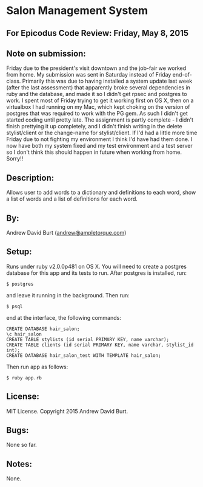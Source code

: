 
Salon Management System
=======================

For Epicodus Code Review: Friday, May 8, 2015
---------------------------------------------

Note on submission:
-------------------
Friday due to the president's visit downtown and the job-fair we worked from home. My submission was sent in Saturday instead of Friday end-of-class. Primarily this was due to having installed a system update last week (after the last assessment) that apparently broke several dependencies in ruby and the database, and made it so I didn't get rpsec and postgres to work. I spent most of Friday trying to get it working first on OS X, then on a virtualbox I had running on my Mac, which kept choking on the version of postgres that was required to work with the PG gem. As such I didn't get started coding until pretty late. The assignment is partly complete - I didn't finish prettying it up completely, and I didn't finish writing in the delete stylist/client or the change-name for stylist/client. If I'd had a little more time Friday due to not fighting my environment I think I'd have had them done. I now have both my system fixed and my test environment and a test server so I don't think this should happen in future when working from home. Sorry!!

Description:
------------
Allows user to add words to a dictionary and definitions to each word, show a list of words and a list of definitions for each word.

By:
---
Andrew David Burt (andrew@ampletorque.com)

Setup:
------
Runs under ruby v2.0.0p481 on OS X.
You will need to create a postgres database for this app and its tests to run.
After postgres is installed, run:

    $ postgres

and leave it running in the background. Then run:

    $ psql

end at the interface, the following commands:

    CREATE DATABASE hair_salon;
    \c hair_salon
    CREATE TABLE stylists (id serial PRIMARY KEY, name varchar);
    CREATE TABLE clients (id serial PRIMARY KEY, name varchar, stylist_id int);
    CREATE DATABASE hair_salon_test WITH TEMPLATE hair_salon;

Then run app as follows:

    $ ruby app.rb

License:
--------
MIT License. Copyright 2015 Andrew David Burt.

Bugs:
-----
None so far.

Notes:
------
None.
